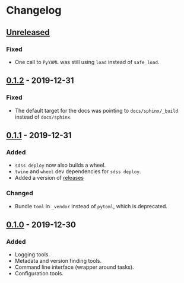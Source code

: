 # Changelog

## [Unreleased](https://github.com/sdss/sdsstools/compare/0.1.2...HEAD)

### Fixed

- One call to ``PyYAML`` was still using ``load`` instead of ``safe_load``.

## [0.1.2](https://github.com/sdss/sdsstools/compare/0.1.1...0.1.2) - 2019-12-31

### Fixed

- The default target for the docs was pointing to `docs/sphinx/_build` instead of `docs/sphinx`.

## [0.1.1](https://github.com/sdss/sdsstools/compare/0.1.0...0.1.1) - 2019-12-31

### Added

- `sdss deploy` now also builds a wheel.
- `twine` and `wheel` dev dependencies for `sdss deploy`.
- Added a version of [releases](https://github.com/bitprophet/releases)

### Changed

- Bundle `toml` in `_vendor` instead of `pytoml`, which is deprecated.

## [0.1.0](https://github.com/sdss/sdsstools/releases/tag/0.1.0) - 2019-12-30

### Added

- Logging tools.
- Metadata and version finding tools.
- Command line interface (wrapper around tasks).
- Configuration tools.
